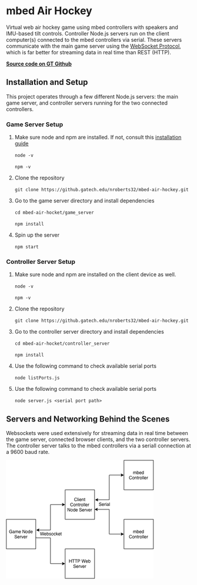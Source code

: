 # mbed Air Hockey

Virtual web air hockey game using mbed controllers with speakers and IMU-based tilt controls. Controller Node.js servers run on the client computer(s) connected to the mbed controllers via serial. These servers communicate with the main game server using the [WebSocket Protocol](https://tools.ietf.org/html/rfc6455), which is far better for streaming data in real time than REST (HTTP).

**[Source code on GT Github](https://github.gatech.edu/nroberts32/mbed-air-hockey)**

## Installation and Setup

This project operates through a few different Node.js servers: the main game server, and controller servers running for the two connected controllers.

### Game Server Setup

1. Make sure node and npm are installed. If not, consult this [installation guide](https://nodejs.org/en/download/package-manager/)

      `node -v`

      `npm -v`
      
2. Clone the repository

      `git clone https://github.gatech.edu/nroberts32/mbed-air-hockey.git`
      
3. Go to the game server directory and install dependencies

      `cd mbed-air-hocket/game_server`
      
      `npm install`
      
4. Spin up the server

      `npm start`
      
### Controller Server Setup

1. Make sure node and npm are installed on the client device as well.

      `node -v`

      `npm -v`
      
2. Clone the repository

      `git clone https://github.gatech.edu/nroberts32/mbed-air-hockey.git`
      
3. Go to the controller server directory and install dependencies

      `cd mbed-air-hocket/controller_server`
      
      `npm install`
      
4. Use the following command to check available serial ports

      `node listPorts.js`
      
5. Use the following command to check available serial ports

      `node server.js <serial port path>`
      
## Servers and Networking Behind the Scenes

Websockets were used extensively for streaming data in real time between the game server, connected browser clients, and the two controller servers. The controller server talks to the mbed controllers via a seriall connection at a 9600 baud rate.

![Networking Block Diagram](https://raw.githubusercontent.com/vertigoner/Mbed-Air-Hockey/master/Untitled%20Diagram.png)
